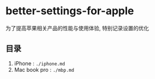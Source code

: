 # better-settings-for-apple

为了提高苹果相关产品的性能与使用体验, 特别记录设置的优化

## 目录

1. iPhone : `./iphone.md`
1. Mac book pro : `./mbp.md`

